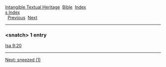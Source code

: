 [Intangible Textual Heritage](../../index)  [Bible](../index) 
[Index](index)   
[s Index](_s_)  
  [Previous](c10614)  [Next](c10616) 

------------------------------------------------------------------------

### &lt;snatch&gt; 1 entry

[Isa 9:20](../kjv/isa009.htm#020)  

------------------------------------------------------------------------

[Next: sneezed (1)](c10616)
